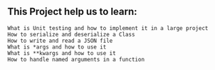 ## This Project help us to learn:

    What is Unit testing and how to implement it in a large project
    How to serialize and deserialize a Class
    How to write and read a JSON file
    What is *args and how to use it
    What is **kwargs and how to use it
    How to handle named arguments in a function

